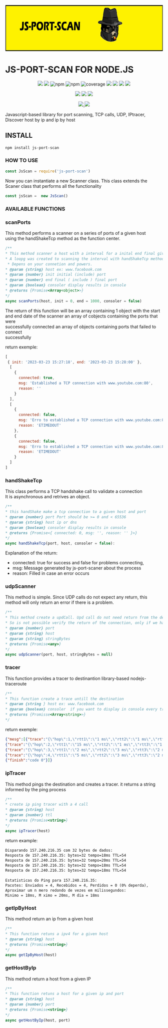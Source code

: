 <div align="center">
  <img src="./src/assets/header.jpg" width="100%" height="150"/>
</div>

# JS-PORT-SCAN FOR NODE.JS
<p align="center">
   <img src="https://img.shields.io/bower/l/MI?style=flat-square">
   <img src="https://img.shields.io/badge/version-1.3.7-blue">
   <img alt="npm" src="https://img.shields.io/npm/dm/js-port-scan">
   <img alt="npm" src="https://img.shields.io/npm/dw/js-port-scan">
   <img src="https://img.shields.io/badge/coverage-100%25-yellowgree" alt="coverage">
   <img src="https://img.shields.io/github/issues/rhaymisonbetini/js-port-scan.svg">
   <img src="https://img.shields.io/github/issues-closed/rhaymisonbetini/js-port-scan.svg">
   <img src="https://img.shields.io/github/issues-pr/rhaymisonbetini/js-port-scan.svg">
   <img src="https://img.shields.io/github/issues-pr-closed/rhaymisonbetini/js-port-scan.svg">
</p>

<p align="center">
   <img src="https://img.shields.io/badge/JavaScript-F7DF1E?style=for-the-badge&logo=javascript&logoColor=black">
   <img src="https://img.shields.io/badge/Node.js-43853D?style=for-the-badge&logo=node.js&logoColor=white">
   <img src="https://img.shields.io/badge/Jest-323330?style=for-the-badge&logo=Jest&logoColor=white">
</p>

<p align="center">
  <a href="https://www.linkedin.com/in/heleno-betini-2b3016175/" target="_blank">
    <img src="https://img.shields.io/badge/LinkedIn-0077B5?style=for-the-badge&logo=linkedin&logoColor=white">
  </a>
  <a href="https://github.com/rhaymisonbetini" target="_blank">
    <img src="https://img.shields.io/badge/GitHub-100000?style=for-the-badge&logo=github&logoColor=white">
  </a>
</p>

Javascript-based library for port scanning, TCP calls, UDP, IPtracer, Discover host by ip and ip by host

## INSTALL
```
npm install js-port-scan
```

### HOW TO USE 

```javascript
const JsScan = require('js-port-scan')
```

Now you can instantiate a new Scanner class. This class extends the Scaner class that performs all the functionality

```javascript
const jsScan =  new JsScan()

```

### AVAILABLE FUNCTIONS

### scanPorts

This method performs a scanner on a series of ports of a given host <br/>
using the handShakeTcp method as the function center.

```javascript
/**
* This method scanner a host with a interval for a inital end final given ports.
* A loopg was created to scanning the interval with handShakeTcp method.
 * Depens on your connetion and powers.
* @param {string} host ex: www.facebook.com
* @param {number} init initial (include) port
* @param {number} end final ( include ) final port
* @param {boolean} consoler display results in console
* @returns {Promise<Array<object>>}
*/
async scanPorts(host, init = 0, end = 1000, consoler = false)
```

The return of this function will be an array containing 1 object with the start <br/>
and end date of the scanner an array of cobjects containing the ports that were <br/>
successfully connected an array of objects containing ports that failed to connect <br/>
successfully

return exemple:
``` javascript
[
 { init: '2023-03-23 15:27:18', end: '2023-03-23 15:28:00' },
  [
    {
      connected: true,
      msg: 'Established a TCP connection with www.youtube.com:80',        
      reason: ''
    }
  ],
  [
    {
      connected: false,
      msg: 'Erro to established a TCP connection with www.youtube.com:81',
      reason: 'ETIMEDOUT'
    },
    {
      connected: false,
      msg: 'Erro to established a TCP connection with www.youtube.com:82',
      reason: 'ETIMEDOUT'
    }
  ]
]
```

### handShakeTcp
This class performs a TCP handshake call to validate a connection<br/>
It is asynchronous and retrives an object.

```javascript
/**
* this handShake make a tcp connection to a given host and port
* @param {number} port Port should be >= 0 and < 65536
* @param {string} host ip or dns
* @param {boolean} consoler display results in console
* @returns {Promise<{ connected: 0, msg: '', reason: '' }>}
*/
async handShakeTcp(port, host, consoler = false): 
```
Explanation of the return:
* connected: true for success and false for problems connecting,
* msg: Message generated by js-port-scaner about the process
* reason: Filled in case an error occurs

### udpScanner
This method is simple. Since UDP calls do not expect any return, 
this method will only return an error if there is a problem.

```javascript
/**
* This method create a updCall. Upd call do not need return from the destination.
* So is not possible verify the return of the connection, only if we have error.
* @param {number} port
* @param {string} host
* @param {string} stringBytes
* @returns {Promise<any>}
*/
async udpScanner(port, host, stringBytes = null) 
```

### tracer
This function provides a tracer to destinantion
library-based  nodejs-traceroute

```javascript
/**
* This function create a trace untill the destination
* @param {string } host ex: www.facebook.com
* @param {boolean} consoler  if you want to display in console every tracer
* @returns {Promisse<Array<string>>}
*/
```

return exemple:

```json
{"mesg":[{"trace":"{\"hop\":1,\"rtt1\":\"1 ms\",\"rtt2\":\"1 ms\",\"rtt3\":\"<1 ms\",\"ip\":\"localhost\"}"},
{"trace":"{\"hop\":2,\"rtt1\":\"15 ms\",\"rtt2\":\"1 ms\",\"rtt3\":\"1 ms\",\"ip\":\"10.255.255.5\"}"},
{"trace":"{\"hop\":3,\"rtt1\":\"2 ms\",\"rtt2\":\"3 ms\",\"rtt3\":\"2 ms\",\"ip\":\"198.19.0.225\"}"},
{"trace":"{\"hop\":4,\"rtt1\":\"5 ms\",\"rtt2\":\"3 ms\",\"rtt3\":\"2 ms\",\"ip\":\"198.18.0.33\"}"},
{"finish":"code 0"}]}
```

### ipTracer
This method pings the destination and creates a tracer. 
it returns a string informed by the ping process

```javascript
/**
* create ip ping tracer with a 4 call
* @param {string} host
* @param {number} ttl
* @returns {Promise<string>}
*/
async ipTracer(host)
```

return example:
```shell
Disparando 157.240.216.35 com 32 bytes de dados:
Resposta de 157.240.216.35: bytes=32 tempo=18ms TTL=54       
Resposta de 157.240.216.35: bytes=32 tempo=20ms TTL=54       
Resposta de 157.240.216.35: bytes=32 tempo=18ms TTL=54       
Resposta de 157.240.216.35: bytes=32 tempo=18ms TTL=54       

Estatisticas do Ping para 157.240.216.35:
Pacotes: Enviados = 4, Recebidos = 4, Perdidos = 0 (0% deperda),
Aproximar um n mero redondo de vezes em milissegundos:       
Minimo = 18ms, M ximo = 20ms, M dia = 18ms
```

### getIpByHost

This method return an ip from a given host

```javascript
/**
* This function retuns a ipv4 for a given host
* @param {string} host 
* @returns {Promise<string>}
*/
async getIpByHost(host) 
```

### getHostByIp

This method return a host from a given IP

```javascript
/**
* This function retuns a host for a given ip and port
* @param {string} host 
* @param {number} port
* @returns {Promise<string>}
*/
async getHostByIp(host, port) 
```
